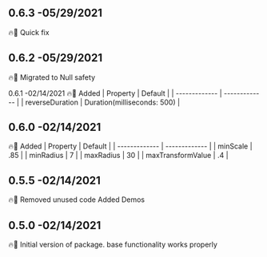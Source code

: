 ## 0.6.3 -05/29/2021
🔥🚀
Quick fix


## 0.6.2 -05/29/2021
🔥🚀
Migrated to Null safety


0.6.1 -02/14/2021
🔥🚀
Added
| Property  | Default |
| ------------- | ------------- |
| reverseDuration  |  Duration(milliseconds: 500) |


## 0.6.0 -02/14/2021
🔥🚀
Added
| Property  | Default |
| ------------- | ------------- |
| minScale  | .85 |
| minRadius  | 7 |
| maxRadius  | 30 |
| maxTransformValue  | .4 |


## 0.5.5 -02/14/2021
🔥🚀
Removed unused code
Added Demos

## 0.5.0 -02/14/2021
🔥🚀
Initial version of package. base functionality works properly